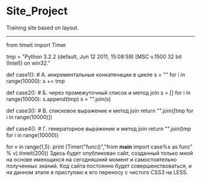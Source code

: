 # Site_Project
Training site based on layout.
____
from timeit import Timer

tmp = "Python 3.2.2 (default, Jun 12 2011, 15:08:59) [MSC v.1500 32 bit (Intel)] on win32."

def case1(): # А. инкрементальные конкатенации в цикле
    s = ""
    for i in range(10000):
        s += tmp

def case2(): # Б. через промежуточный список и метод join
    s = []
    for i in range(10000):
        s.append(tmp)
    s = "".join(s)

def case3(): # В. списковое выражение и метод join
    return "".join([tmp for i in range(10000)])

def case4(): # Г. генераторное выражение и метод join
    return "".join(tmp for i in range(10000))

for v in range(1,5):
    print (Timer("func()","from __main__ import case%s as func" % v).timeit(200))
Здесь будет опубликован сайт, созданный только мной на основе имеющихся на сегодняшний момент и самостоятельно полученных знаний. Код сайта постоянно будет совершенствоваться, и на данном этапе я приступаю к его переносу с чистого CSS3 на LESS.
